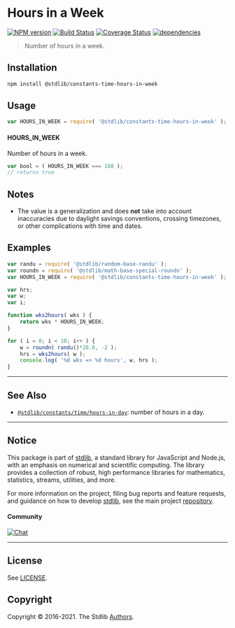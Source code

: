 <!--

@license Apache-2.0

Copyright (c) 2018 The Stdlib Authors.

Licensed under the Apache License, Version 2.0 (the "License");
you may not use this file except in compliance with the License.
You may obtain a copy of the License at

   http://www.apache.org/licenses/LICENSE-2.0

Unless required by applicable law or agreed to in writing, software
distributed under the License is distributed on an "AS IS" BASIS,
WITHOUT WARRANTIES OR CONDITIONS OF ANY KIND, either express or implied.
See the License for the specific language governing permissions and
limitations under the License.

-->

# Hours in a Week

[![NPM version][npm-image]][npm-url] [![Build Status][test-image]][test-url] [![Coverage Status][coverage-image]][coverage-url] [![dependencies][dependencies-image]][dependencies-url]

> Number of hours in a week.

<section class="installation">

## Installation

```bash
npm install @stdlib/constants-time-hours-in-week
```

</section>

<section class="usage">

## Usage

```javascript
var HOURS_IN_WEEK = require( '@stdlib/constants-time-hours-in-week' );
```

#### HOURS_IN_WEEK

Number of hours in a week.

```javascript
var bool = ( HOURS_IN_WEEK === 168 );
// returns true
```

</section>

<!-- /.usage -->

<section class="notes">

## Notes

-   The value is a generalization and does **not** take into account inaccuracies due to daylight savings conventions, crossing timezones, or other complications with time and dates. 

</section>

<!-- /.notes -->

<section class="examples">

## Examples

<!-- eslint no-undef: "error" -->

```javascript
var randu = require( '@stdlib/random-base-randu' );
var roundn = require( '@stdlib/math-base-special-roundn' );
var HOURS_IN_WEEK = require( '@stdlib/constants-time-hours-in-week' );

var hrs;
var w;
var i;

function wks2hours( wks ) {
    return wks * HOURS_IN_WEEK;
}

for ( i = 0; i < 10; i++ ) {
    w = roundn( randu()*20.0, -2 );
    hrs = wks2hours( w );
    console.log( '%d wks => %d hours', w, hrs );
}
```

</section>

<!-- /.examples -->

<!-- Section for related `stdlib` packages. Do not manually edit this section, as it is automatically populated. -->

<section class="related">

* * *

## See Also

-   [`@stdlib/constants/time/hours-in-day`][@stdlib/constants/time/hours-in-day]: number of hours in a day.

</section>

<!-- /.related -->

<!-- Section for all links. Make sure to keep an empty line after the `section` element and another before the `/section` close. -->


<section class="main-repo" >

* * *

## Notice

This package is part of [stdlib][stdlib], a standard library for JavaScript and Node.js, with an emphasis on numerical and scientific computing. The library provides a collection of robust, high performance libraries for mathematics, statistics, streams, utilities, and more.

For more information on the project, filing bug reports and feature requests, and guidance on how to develop [stdlib][stdlib], see the main project [repository][stdlib].

#### Community

[![Chat][chat-image]][chat-url]

---

## License

See [LICENSE][stdlib-license].


## Copyright

Copyright &copy; 2016-2021. The Stdlib [Authors][stdlib-authors].

</section>

<!-- /.stdlib -->

<!-- Section for all links. Make sure to keep an empty line after the `section` element and another before the `/section` close. -->

<section class="links">

[npm-image]: http://img.shields.io/npm/v/@stdlib/constants-time-hours-in-week.svg
[npm-url]: https://npmjs.org/package/@stdlib/constants-time-hours-in-week

[test-image]: https://github.com/stdlib-js/constants-time-hours-in-week/actions/workflows/test.yml/badge.svg
[test-url]: https://github.com/stdlib-js/constants-time-hours-in-week/actions/workflows/test.yml

[coverage-image]: https://img.shields.io/codecov/c/github/stdlib-js/constants-time-hours-in-week/main.svg
[coverage-url]: https://codecov.io/github/stdlib-js/constants-time-hours-in-week?branch=main

[dependencies-image]: https://img.shields.io/david/stdlib-js/constants-time-hours-in-week.svg
[dependencies-url]: https://david-dm.org/stdlib-js/constants-time-hours-in-week/main

[chat-image]: https://img.shields.io/gitter/room/stdlib-js/stdlib.svg
[chat-url]: https://gitter.im/stdlib-js/stdlib/

[stdlib]: https://github.com/stdlib-js/stdlib

[stdlib-authors]: https://github.com/stdlib-js/stdlib/graphs/contributors

[stdlib-license]: https://raw.githubusercontent.com/stdlib-js/constants-time-hours-in-week/main/LICENSE

<!-- <related-links> -->

[@stdlib/constants/time/hours-in-day]: https://github.com/stdlib-js/constants-time-hours-in-day

<!-- </related-links> -->

</section>

<!-- /.links -->
